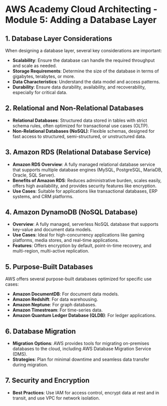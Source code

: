 
# AWS Academy Cloud Architecting - Module 5: Adding a Database Layer

## 1. Database Layer Considerations
When designing a database layer, several key considerations are important:
- **Scalability**: Ensure the database can handle the required throughput and scale as needed.
- **Storage Requirements**: Determine the size of the database in terms of gigabytes, terabytes, or more.
- **Data Characteristics**: Understand the data model and access patterns.
- **Durability**: Ensure data durability, availability, and recoverability, especially for critical data.

## 2. Relational and Non-Relational Databases
- **Relational Databases**: Structured data stored in tables with strict schema rules, often optimized for transactional use cases (OLTP).
- **Non-Relational Databases (NoSQL)**: Flexible schemas, designed for fast access to structured, semi-structured, or unstructured data.

## 3. Amazon RDS (Relational Database Service)
- **Amazon RDS Overview**: A fully managed relational database service that supports multiple database engines (MySQL, PostgreSQL, MariaDB, Oracle, SQL Server).
- **Benefits of Amazon RDS**: Reduces administrative burden, scales easily, offers high availability, and provides security features like encryption.
- **Use Cases**: Suitable for applications like transactional databases, ERP systems, and CRM platforms.

## 4. Amazon DynamoDB (NoSQL Database)
- **Overview**: A fully managed, serverless NoSQL database that supports key-value and document data models.
- **Use Cases**: Ideal for high-concurrency applications like gaming platforms, media stores, and real-time applications.
- **Features**: Offers encryption by default, point-in-time recovery, and multi-region, multi-active replication.

## 5. Purpose-Built Databases
AWS offers several purpose-built databases optimized for specific use cases:
- **Amazon DocumentDB**: For document data models.
- **Amazon Redshift**: For data warehousing.
- **Amazon Neptune**: For graph databases.
- **Amazon Timestream**: For time-series data.
- **Amazon Quantum Ledger Database (QLDB)**: For ledger applications.
  
## 6. Database Migration
- **Migration Options**: AWS provides tools for migrating on-premises databases to the cloud, including AWS Database Migration Service (DMS).
- **Strategies**: Plan for minimal downtime and seamless data transfer during migration.

## 7. Security and Encryption
- **Best Practices**: Use IAM for access control, encrypt data at rest and in transit, and use VPC for network isolation.
